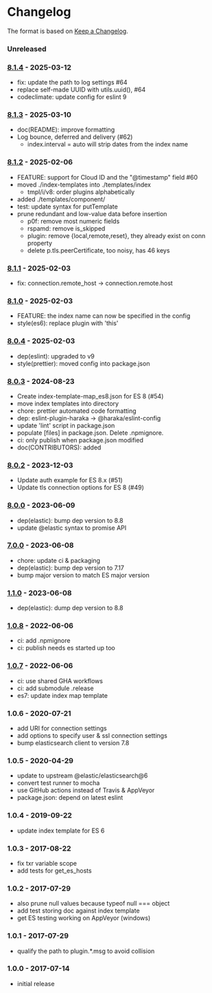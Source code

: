 # Changelog

The format is based on [Keep a Changelog](https://keepachangelog.com/).

### Unreleased

### [8.1.4] - 2025-03-12

- fix: update the path to log settings #64
- replace self-made UUID with utils.uuid(), #64
- codeclimate: update config for eslint 9

### [8.1.3] - 2025-03-10

- doc(README): improve formatting
- Log bounce, deferred and delivery (#62)
  - index.interval = auto will strip dates from the index name

### [8.1.2] - 2025-02-06

- FEATURE: support for Cloud ID and the "@timestamp" field #60
- moved ./index-templates into ./templates/index
  - tmpl/i/v8: order plugins alphabetically
- added ./templates/component/
- test: update syntax for putTemplate
- prune redundant and low-value data before insertion
  - p0f: remove most numeric fields
  - rspamd: remove is_skipped
  - plugin: remove {local,remote,reset}, they already exist on conn property
  - delete p.tls.peerCertificate, too noisy, has 46 keys

### [8.1.1] - 2025-02-03

- fix: connection.remote_host -> connection.remote.host

### [8.1.0] - 2025-02-03

- FEATURE: the index name can now be specified in the config
- style(es6): replace plugin with 'this'

### [8.0.4] - 2025-02-03

- dep(eslint): upgraded to v9
- style(prettier): moved config into package.json

### [8.0.3] - 2024-08-23

- Create index-template-map_es8.json for ES 8 (#54)
- move index templates into directory
- chore: prettier automated code formatting
- dep: eslint-plugin-haraka -> @haraka/eslint-config
- update 'lint' script in package.json
- populate [files] in package.json. Delete .npmignore.
- ci: only publish when package.json modified
- doc(CONTRIBUTORS): added

### [8.0.2] - 2023-12-03

- Update auth example for ES 8.x (#51)
- Update tls connection options for ES 8 (#49)

### [8.0.0] - 2023-06-09

- dep(elastic): bump dep version to 8.8
- update @elastic syntax to promise API

### [7.0.0] - 2023-06-08

- chore: update ci & packaging
- dep(elastic): bump dep version to 7.17
- bump major version to match ES major version

### [1.1.0] - 2023-06-08

- dep(elastic): dump dep version to 8.8

### [1.0.8] - 2022-06-06

- ci: add .npmignore
- ci: publish needs es started up too

### [1.0.7] - 2022-06-06

- ci: use shared GHA workflows
- ci: add submodule .release
- es7: update index map template

### 1.0.6 - 2020-07-21

- add URI for connection settings
- add options to specify user & ssl connection settings
- bump elasticsearch client to version 7.8

### 1.0.5 - 2020-04-29

- update to upstream @elastic/elasticsearch@6
- convert test runner to mocha
- use GitHub actions instead of Travis & AppVeyor
- package.json: depend on latest eslint

### 1.0.4 - 2019-09-22

- update index template for ES 6

### 1.0.3 - 2017-08-22

- fix txr variable scope
- add tests for get_es_hosts

### 1.0.2 - 2017-07-29

- also prune null values because typeof null === object
- add test storing doc against index template
- get ES testing working on AppVeyor (windows)

### 1.0.1 - 2017-07-29

- qualify the path to plugin.\*.msg to avoid collision

### 1.0.0 - 2017-07-14

- initial release

[1.0.6]: https://github.com/haraka/haraka-plugin-elasticsearch/releases/tag/1.0.6
[1.0.7]: https://github.com/haraka/haraka-plugin-elasticsearch/releases/tag/1.0.7
[1.0.8]: https://github.com/haraka/haraka-plugin-elasticsearch/releases/tag/1.0.8
[1.1.0]: https://github.com/haraka/haraka-plugin-elasticsearch/releases/tag/1.1.0
[7.0.0]: https://github.com/haraka/haraka-plugin-elasticsearch/releases/tag/v7.0.0
[8.0.0]: https://github.com/haraka/haraka-plugin-elasticsearch/releases/tag/v8.0.0
[8.0.2]: https://github.com/haraka/haraka-plugin-elasticsearch/releases/tag/v8.0.2
[8.0.3]: https://github.com/haraka/haraka-plugin-elasticsearch/releases/tag/v8.0.3
[8.0.4]: https://github.com/haraka/haraka-plugin-elasticsearch/releases/tag/v8.0.4
[8.1.0]: https://github.com/haraka/haraka-plugin-elasticsearch/releases/tag/v8.1.0
[8.1.1]: https://github.com/haraka/haraka-plugin-elasticsearch/releases/tag/v8.1.1
[8.1.2]: https://github.com/haraka/haraka-plugin-elasticsearch/releases/tag/v8.1.2
[8.1.3]: https://github.com/haraka/haraka-plugin-elasticsearch/releases/tag/v8.1.3
[8.1.4]: https://github.com/haraka/haraka-plugin-elasticsearch/releases/tag/v8.1.4
